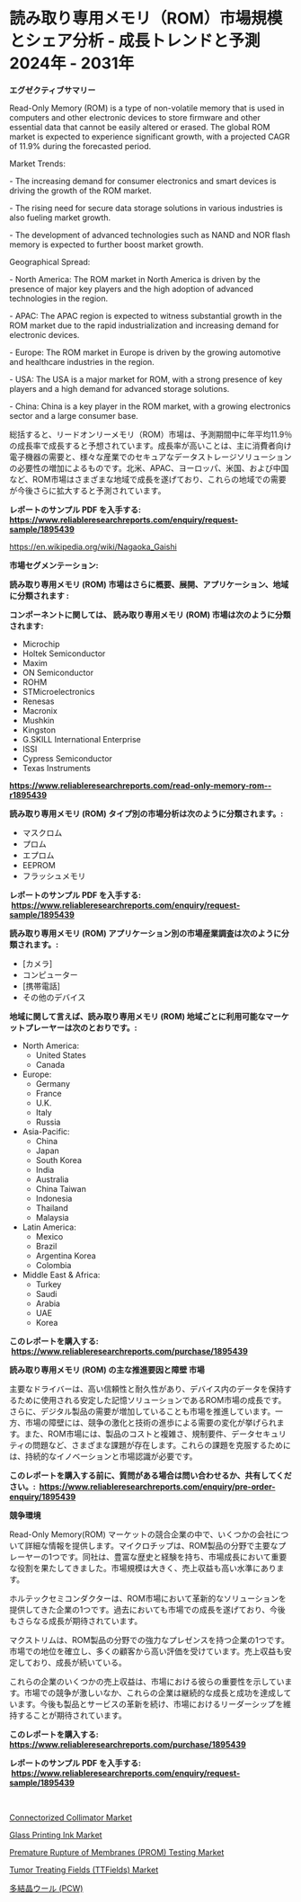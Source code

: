 <p><h1>読み取り専用メモリ（ROM）市場規模とシェア分析 - 成長トレンドと予測2024年 - 2031年</h1></p><p><strong>エグゼクティブサマリー</strong></p>
<p><p>Read-Only Memory (ROM) is a type of non-volatile memory that is used in computers and other electronic devices to store firmware and other essential data that cannot be easily altered or erased. The global ROM market is expected to experience significant growth, with a projected CAGR of 11.9% during the forecasted period.</p><p>Market Trends:</p><p>- The increasing demand for consumer electronics and smart devices is driving the growth of the ROM market.</p><p>- The rising need for secure data storage solutions in various industries is also fueling market growth.</p><p>- The development of advanced technologies such as NAND and NOR flash memory is expected to further boost market growth.</p><p>Geographical Spread:</p><p>- North America: The ROM market in North America is driven by the presence of major key players and the high adoption of advanced technologies in the region.</p><p>- APAC: The APAC region is expected to witness substantial growth in the ROM market due to the rapid industrialization and increasing demand for electronic devices.</p><p>- Europe: The ROM market in Europe is driven by the growing automotive and healthcare industries in the region.</p><p>- USA: The USA is a major market for ROM, with a strong presence of key players and a high demand for advanced storage solutions.</p><p>- China: China is a key player in the ROM market, with a growing electronics sector and a large consumer base.</p><p>総括すると、リードオンリーメモリ（ROM）市場は、予測期間中に年平均11.9％の成長率で成長すると予想されています。成長率が高いことは、主に消費者向け電子機器の需要と、様々な産業でのセキュアなデータストレージソリューションの必要性の増加によるものです。北米、APAC、ヨーロッパ、米国、および中国など、ROM市場はさまざまな地域で成長を遂げており、これらの地域での需要が今後さらに拡大すると予測されています。</p></p>
<p><strong>レポートのサンプル PDF を入手する: <a href="https://www.reliableresearchreports.com/enquiry/request-sample/1895439">https://www.reliableresearchreports.com/enquiry/request-sample/1895439</a></strong></p>
<p><a href="https://en.wikipedia.org/wiki/Nagaoka_Gaishi">https://en.wikipedia.org/wiki/Nagaoka_Gaishi</a></p>
<p><strong>市場セグメンテーション:</strong></p>
<p><strong> 読み取り専用メモリ (ROM) 市場はさらに概要、展開、アプリケーション、地域に分類されます :</strong></p>
<p><strong>コンポーネントに関しては、 読み取り専用メモリ (ROM) 市場は次のように分類されます: &nbsp;</strong></p>
<p><ul><li>Microchip</li><li>Holtek Semiconductor</li><li>Maxim</li><li>ON Semiconductor</li><li>ROHM</li><li>STMicroelectronics</li><li>Renesas</li><li>Macronix</li><li>Mushkin</li><li>Kingston</li><li>G.SKILL International Enterprise</li><li>ISSI</li><li>Cypress Semiconductor</li><li>Texas Instruments</li></ul></p>
<p><strong><a href="https://www.reliableresearchreports.com/read-only-memory-rom--r1895439">https://www.reliableresearchreports.com/read-only-memory-rom--r1895439</a></strong></p>
<p><strong> 読み取り専用メモリ (ROM) タイプ別の市場分析は次のように分類されます。:</strong></p>
<p><ul><li>マスクロム</li><li>プロム</li><li>エプロム</li><li>EEPROM</li><li>フラッシュメモリ</li></ul></p>
<p><strong>レポートのサンプル PDF を入手する: &nbsp;<a href="https://www.reliableresearchreports.com/enquiry/request-sample/1895439">https://www.reliableresearchreports.com/enquiry/request-sample/1895439</a></strong></p>
<p><strong> 読み取り専用メモリ (ROM) アプリケーション別の市場産業調査は次のように分類されます。:</strong></p>
<p><ul><li>[カメラ]</li><li>コンピューター</li><li>[携帯電話]</li><li>その他のデバイス</li></ul></p>
<p><strong>地域に関して言えば、読み取り専用メモリ (ROM) 地域ごとに利用可能なマーケットプレーヤーは次のとおりです。:</strong></p>
<p><ul>
    <li>
        North America:
        <ul>
            <li>United States</li>
            <li>Canada</li>
        </ul>
    </li>
    <li>
        Europe:
        <ul>
            <li>Germany</li>
            <li>France</li>
            <li>U.K.</li>
            <li>Italy</li>
            <li>Russia</li>
        </ul>
    </li>
    <li>
        Asia-Pacific:
        <ul>
            <li>China</li>
            <li>Japan</li>
            <li>South Korea</li>
            <li>India</li>
            <li>Australia</li>
            <li>China Taiwan</li>
            <li>Indonesia</li>
            <li>Thailand</li>
            <li>Malaysia</li>
        </ul>
    </li>
    <li>
        Latin America:
        <ul>
            <li>Mexico</li>
            <li>Brazil</li>
            <li>Argentina Korea</li>
            <li>Colombia</li>
        </ul>
    </li>
    <li>
        Middle East & Africa:
        <ul>
            <li>Turkey</li>
            <li>Saudi</li>
            <li>Arabia</li>
            <li>UAE</li>
            <li>Korea</li>
        </ul>
    </li>
    </ul></p>
<p><strong>このレポートを購入する: &nbsp;<a href="https://www.reliableresearchreports.com/purchase/1895439">https://www.reliableresearchreports.com/purchase/1895439</a></strong></p>
<p><strong>読み取り専用メモリ (ROM) の主な推進要因と障壁 市場</strong></p>
<p><p>主要なドライバーは、高い信頼性と耐久性があり、デバイス内のデータを保持するために使用される安定した記憶ソリューションであるROM市場の成長です。さらに、デジタル製品の需要が増加していることも市場を推進しています。一方、市場の障壁には、競争の激化と技術の進歩による需要の変化が挙げられます。また、ROM市場には、製品のコストと複雑さ、規制要件、データセキュリティの問題など、さまざまな課題が存在します。これらの課題を克服するためには、持続的なイノベーションと市場認識が必要です。</p></p>
<p><strong>このレポートを購入する前に、質問がある場合は問い合わせるか、共有してください。:&nbsp; <a href="https://www.reliableresearchreports.com/enquiry/pre-order-enquiry/1895439">https://www.reliableresearchreports.com/enquiry/pre-order-enquiry/1895439</a></strong></p>
<p><strong>競争環境</strong></p>
<p><p>Read-Only Memory(ROM) マーケットの競合企業の中で、いくつかの会社について詳細な情報を提供します。マイクロチップは、ROM製品の分野で主要なプレーヤーの1つです。同社は、豊富な歴史と経験を持ち、市場成長において重要な役割を果たしてきました。市場規模は大きく、売上収益も高い水準にあります。</p><p>ホルテックセミコンダクターは、ROM市場において革新的なソリューションを提供してきた企業の1つです。過去においても市場での成長を遂げており、今後もさらなる成長が期待されています。</p><p>マクストリムは、ROM製品の分野での強力なプレゼンスを持つ企業の1つです。市場での地位を確立し、多くの顧客から高い評価を受けています。売上収益も安定しており、成長が続いている。</p><p>これらの企業のいくつかの売上収益は、市場における彼らの重要性を示しています。市場での競争が激しいなか、これらの企業は継続的な成長と成功を達成しています。今後も製品とサービスの革新を続け、市場におけるリーダーシップを維持することが期待されています。</p></p>
<p><strong>このレポートを購入する: &nbsp; <a href="https://www.reliableresearchreports.com/purchase/1895439">https://www.reliableresearchreports.com/purchase/1895439</a></strong></p>
<p><strong>レポートのサンプル PDF を入手する: &nbsp;<a href="https://www.reliableresearchreports.com/enquiry/request-sample/1895439">https://www.reliableresearchreports.com/enquiry/request-sample/1895439</a></strong><strong></strong></p>
<p>&nbsp;</p>
<p><p><a href="https://www.linkedin.com/pulse/connectorized-collimator-market-ndash-industry-trends-forecast-3kirf">Connectorized Collimator Market</a></p><p><a href="https://www.linkedin.com/pulse/glass-printing-ink-market-analysis-report-global-insights-region-fpaaf">Glass Printing Ink Market</a></p><p><a href="https://github.com/ajohirul8010/Market-Research-Report-List-1/blob/main/premature-rupture-of-membranes-prom-testing-market.md">Premature Rupture of Membranes (PROM) Testing Market</a></p><p><a href="https://github.com/goodweq44/Market-Research-Report-List-1/blob/main/tumor-treating-fields-ttfields-market.md">Tumor Treating Fields (TTFields) Market</a></p><p><a href="https://github.com/RudyBoyer2017/Market-Research-Report-List-2/blob/main/4191228172128.md">多結晶ウール (PCW)</a></p></p>